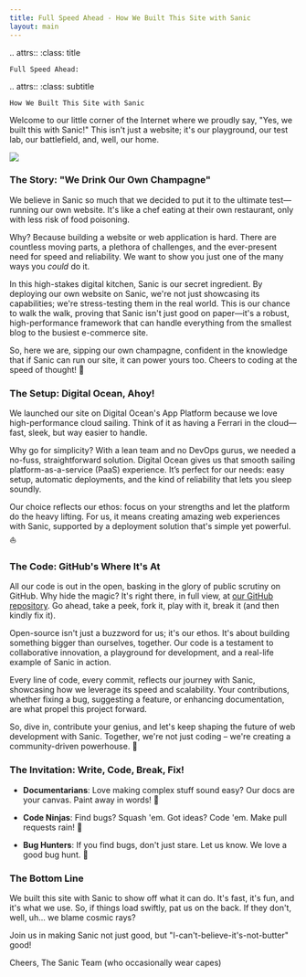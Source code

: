 ```yaml
---
title: Full Speed Ahead - How We Built This Site with Sanic
layout: main
---
```


.. attrs::
    :class: title

    Full Speed Ahead:

.. attrs::
    :class: subtitle

    How We Built This Site with Sanic

Welcome to our little corner of the Internet where we proudly say, "Yes, we built this with Sanic!" This isn't just a website; it's our playground, our test lab, our battlefield, and, well, our home.

![](/assets/images/built-with-sanic.png)

### The Story: "We Drink Our Own Champagne"

We believe in Sanic so much that we decided to put it to the ultimate test—running our own website. It's like a chef eating at their own restaurant, only with less risk of food poisoning.

Why? Because building a website or web application is hard. There are countless moving parts, a plethora of challenges, and the ever-present need for speed and reliability. We want to show you just one of the many ways you *could* do it.

In this high-stakes digital kitchen, Sanic is our secret ingredient. By deploying our own website on Sanic, we're not just showcasing its capabilities; we're stress-testing them in the real world. This is our chance to walk the walk, proving that Sanic isn't just good on paper—it's a robust, high-performance framework that can handle everything from the smallest blog to the busiest e-commerce site. 

So, here we are, sipping our own champagne, confident in the knowledge that if Sanic can run our site, it can power yours too. Cheers to coding at the speed of thought! 🥂

### The Setup: Digital Ocean, Ahoy!

We launched our site on Digital Ocean's App Platform because we love high-performance cloud sailing. Think of it as having a Ferrari in the cloud—fast, sleek, but way easier to handle.

Why go for simplicity? With a lean team and no DevOps gurus, we needed a no-fuss, straightforward solution. Digital Ocean gives us that smooth sailing platform-as-a-service (PaaS) experience. It’s perfect for our needs: easy setup, automatic deployments, and the kind of reliability that lets you sleep soundly.

Our choice reflects our ethos: focus on your strengths and let the platform do the heavy lifting. For us, it means creating amazing web experiences with Sanic, supported by a deployment solution that's simple yet powerful. ⛵

### The Code: GitHub's Where It's At

All our code is out in the open, basking in the glory of public scrutiny on GitHub. Why hide the magic? It's right there, in full view, at [our GitHub repository](https://github.com/sanic-org/sanic/tree/main/guide). Go ahead, take a peek, fork it, play with it, break it (and then kindly fix it).

Open-source isn't just a buzzword for us; it's our ethos. It's about building something bigger than ourselves, together. Our code is a testament to collaborative innovation, a playground for development, and a real-life example of Sanic in action.

Every line of code, every commit, reflects our journey with Sanic, showcasing how we leverage its speed and scalability. Your contributions, whether fixing a bug, suggesting a feature, or enhancing documentation, are what propel this project forward.

So, dive in, contribute your genius, and let's keep shaping the future of web development with Sanic. Together, we're not just coding – we're creating a community-driven powerhouse. 🚀

### The Invitation: Write, Code, Break, Fix!

- **Documentarians**: Love making complex stuff sound easy? Our docs are your canvas. Paint away in words! 🎨

- **Code Ninjas**: Find bugs? Squash 'em. Got ideas? Code 'em. Make pull requests rain! 🥷

- **Bug Hunters**: If you find bugs, don't just stare. Let us know. We love a good bug hunt. 🐛
 
### The Bottom Line

We built this site with Sanic to show off what it can do. It's fast, it's fun, and it's what we use. So, if things load swiftly, pat us on the back. If they don't, well, uh... we blame cosmic rays?

Join us in making Sanic not just good, but "I-can't-believe-it's-not-butter" good!

Cheers,
The Sanic Team (who occasionally wear capes)
